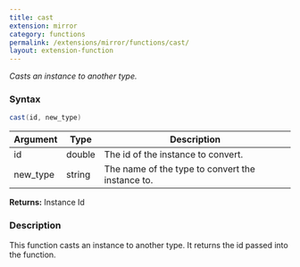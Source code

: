 ```yaml
---
title: cast
extension: mirror
category: functions
permalink: /extensions/mirror/functions/cast/
layout: extension-function
---
```


_Casts an instance to another type._

### Syntax ###
```cs
cast(id, new_type)
```

| Argument | Type | Description |
| --- | --- | --- |
| id | double | The id of the instance to convert. |
| new_type | string | The name of the type to convert the instance to. |

**Returns:** Instance Id

### Description

This function casts an instance to another type. It returns the id passed into the function. 


